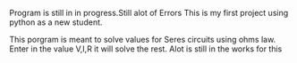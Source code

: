 


Program is still in in progress.Still alot of Errors
This is my first project using python as a new student.

This porgram is meant to solve values for Seres circuits using ohms law.
Enter in the value V,I,R it will solve the rest.
Alot is still in the works for this 
